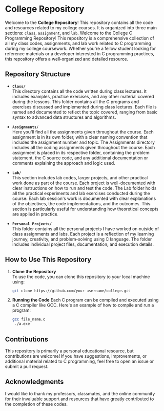 # College Repository

Welcome to the **College Repository**! This repository contains all the code and resources related to my college courses. It is organized into three main sections: `class`, `assignment`, and `lab`.
Welcome to the College C Programming Repository! This repository is a comprehensive collection of all my class codes, assignments, and lab work related to C programming during my college coursework. Whether you're a fellow student looking for reference materials or a developer interested in C programming practices, this repository offers a well-organized and detailed resource.
## Repository Structure

- **`Class/`**  
  This directory contains all the code written during class lectures. It includes examples, practice exercises, and any other material covered during the lessons.
  This folder contains all the C programs and exercises discussed and implemented during class lectures. Each file is named and documented to reflect the topic covered, ranging from basic syntax to advanced data structures and algorithms.

- **`Assignments/`**  
  Here you'll find all the assignments given throughout the course. Each assignment is in its own folder, with a clear naming convention that includes the assignment number and topic.
  The Assignments directory includes all the coding assignments given throughout the course. Each assignment is placed in its respective folder, containing the problem statement, the C source code, and any additional documentation or comments explaining the approach and logic used.
- **`Lab/`**  
  This section includes lab codes, larger projects, and other practical work done as part of the course. Each project is well-documented with clear instructions on how to run and test the code.
  The Lab folder holds all the practical experiments and lab exercises conducted during the course. Each lab session's work is documented with clear explanations of the objectives, the code implementations, and the outcomes. This section is particularly useful for understanding how theoretical concepts are applied in practice.
- **`Personal Projects/`**<br>
  This folder contains all the personal projects I have worked on outside of class assignments and labs. Each project is a reflection of my learning journey, creativity, and problem-solving using C language. The folder includes individual project files, documentation, and execution details.

## How to Use This Repository

1. **Clone the Repository**  
   To use the code, you can clone this repository to your local machine using:
   ```bash
   git clone https://github.com/your-username/college.git

2. **Running the Code**
    Each C program can be compiled and executed using a C compiler like GCC. Here's an example of how to compile and run a program:
      ```bash
      gcc file_name.c
       ./a.exe

## Contributions
This repository is primarily a personal educational resource, but contributions are welcome! If you have suggestions, improvements, or additional material related to C programming, feel free to open an issue or submit a pull request.

## Acknowledgments
I would like to thank my professors, classmates, and the online community for their invaluable support and resources that have greatly contributed to the completion of these codes.
